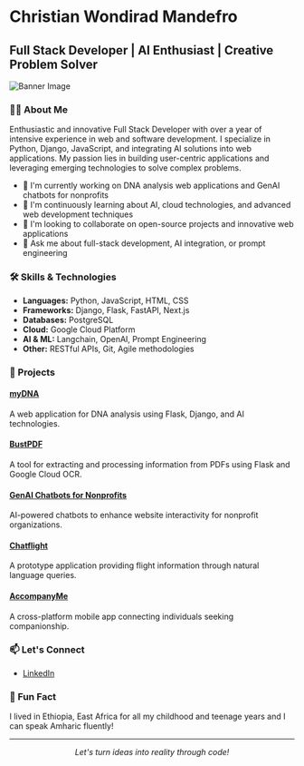 # Christian Wondirad Mandefro

## Full Stack Developer | AI Enthusiast | Creative Problem Solver

![Banner Image](https://your-image-url-here.com/banner.jpg)

### 👨‍💻 About Me

Enthusiastic and innovative Full Stack Developer with over a year of intensive experience in web and software development. I specialize in Python, Django, JavaScript, and integrating AI solutions into web applications. My passion lies in building user-centric applications and leveraging emerging technologies to solve complex problems.

- 🔭 I'm currently working on DNA analysis web applications and GenAI chatbots for nonprofits
- 🌱 I'm continuously learning about AI, cloud technologies, and advanced web development techniques
- 👯 I'm looking to collaborate on open-source projects and innovative web applications
- 💬 Ask me about full-stack development, AI integration, or prompt engineering

### 🛠 Skills & Technologies

- **Languages:** Python, JavaScript, HTML, CSS
- **Frameworks:** Django, Flask, FastAPI, Next.js
- **Databases:** PostgreSQL
- **Cloud:** Google Cloud Platform
- **AI & ML:** Langchain, OpenAI, Prompt Engineering
- **Other:** RESTful APIs, Git, Agile methodologies

### 🚀 Projects

#### [myDNA](project-link)
A web application for DNA analysis using Flask, Django, and AI technologies.

#### [BustPDF](project-link)
A tool for extracting and processing information from PDFs using Flask and Google Cloud OCR.

#### [GenAI Chatbots for Nonprofits](project-link)
AI-powered chatbots to enhance website interactivity for nonprofit organizations.

#### [Chatflight](project-link)
A prototype application providing flight information through natural language queries.

#### [AccompanyMe](project-link)
A cross-platform mobile app connecting individuals seeking companionship.

### 📫 Let's Connect

- [LinkedIn](https://www.linkedin.com/in/christian-mandefro)

### 🌟 Fun Fact

I lived in Ethiopia, East Africa for all my childhood and teenage years and I can speak Amharic fluently!

---

<p align="center">
  <i>Let's turn ideas into reality through code!</i>
</p>
